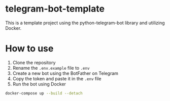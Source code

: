 # telegram-bot-template
This is a template project using the python-telegram-bot library and utilizing Docker.

# How to use

1. Clone the repository
2. Rename the `.env.example` file to `.env`
3. Create a new bot using the BotFather on Telegram
4. Copy the token and paste it in the `.env` file
6. Run the bot using Docker
```bash
docker-compose up --build --detach
```
